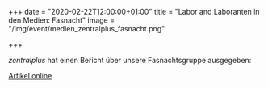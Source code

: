 +++
date = "2020-02-22T12:00:00+01:00"
title = "Labor and Laboranten in den Medien: Fasnacht"
image = "/img/event/medien_zentralplus_fasnacht.png"

+++

<p/>

<em>zentralplus</em> hat einen Bericht über unsere Fasnachtsgruppe ausgegeben:

[Artikel online](https://www.zentralplus.ch/sie-werfen-uns-das-allerallerletzte-einhorn-zum-frass-vor-1733069/)


